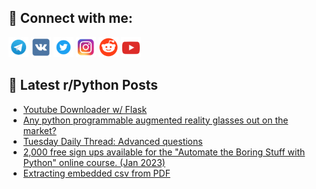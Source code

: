 ## 🔎 Connect with me:
[<img src="https://github.com/bullbesh/bullbesh/blob/main/images/Telegram.png" width="32" height="32" />](https://t.me/bullbesh)
[<img src="https://github.com/bullbesh/bullbesh/blob/main/images/VK.png" width="32" height="32" />](https://vk.com/bullbesh)
[<img src="https://github.com/bullbesh/bullbesh/blob/main/images/Twitter.png" width="32" height="32" />](https://twitter.com/bullbesh1)
[<img src="https://github.com/bullbesh/bullbesh/blob/main/images/Instagram.png" width="32" height="32" />](https://www.instagram.com/bullbesh)
[<img src="https://github.com/bullbesh/bullbesh/blob/main/images/Reddit.png" width="32" height="32" />](https://www.reddit.com/user/bullbesh)
[<img src="https://github.com/bullbesh/bullbesh/blob/main/images/YouTube.png" width="32" height="32" />](https://www.youtube.com/channel/UCtfjRs6uzgq5mfm8S06WTcg)

## 📕 Latest r/Python Posts
<!-- BLOG-POST-LIST:START -->
- [Youtube Downloader w/ Flask](https://www.reddit.com/r/Python/comments/101v0ji/youtube_downloader_w_flask/)
- [Any python programmable augmented reality glasses out on the market?](https://www.reddit.com/r/Python/comments/101slno/any_python_programmable_augmented_reality_glasses/)
- [Tuesday Daily Thread: Advanced questions](https://www.reddit.com/r/Python/comments/101s3ce/tuesday_daily_thread_advanced_questions/)
- [2,000 free sign ups available for the &quot;Automate the Boring Stuff with Python&quot; online course. &lpar;Jan 2023&rpar;](https://www.reddit.com/r/Python/comments/101p7xy/2000_free_sign_ups_available_for_the_automate_the/)
- [Extracting embedded csv from PDF](https://www.reddit.com/r/Python/comments/101j6we/extracting_embedded_csv_from_pdf/)
<!-- BLOG-POST-LIST:END -->
